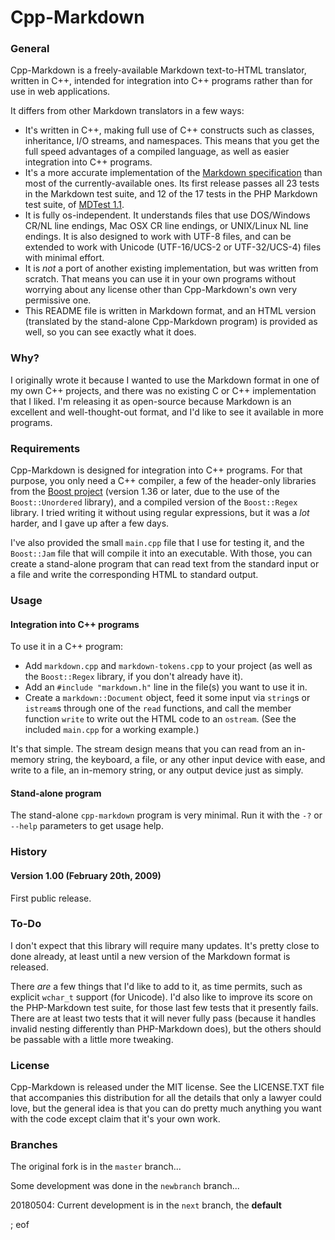 
# Cpp-Markdown

### General
Cpp-Markdown is a freely-available Markdown text-to-HTML translator, written in C++, intended for integration into C++ programs rather than for use in web applications.    

It differs from other Markdown translators in a few ways:
  - It's written in C++, making full use of C++ constructs such as classes, inheritance, I/O streams, and namespaces. This means that you get the full speed advantages of a compiled language, as well as easier integration into C++ programs.    
  - It's a more accurate implementation of the [Markdown specification](http://daringfireball.net/projects/markdown/syntax) than most of the currently-available ones. Its first release passes all 23 tests in the Markdown test suite, and 12 of the 17 tests in the PHP Markdown test suite, of [MDTest 1.1](http://six.pairlist.net/pipermail/markdown-discuss/2007-September/000815.html).    
  - It is fully os-independent. It understands files that use DOS/Windows CR/NL line endings, Mac OSX CR line endings, or UNIX/Linux NL line endings. It is also designed to work with UTF-8 files, and can be extended to work with Unicode (UTF-16/UCS-2 or UTF-32/UCS-4) files with minimal effort.    
  - It is *not* a port of another existing implementation, but was written from scratch. That means you can use it in your own programs without worrying about any license other than Cpp-Markdown's own very permissive one.    
  - This README file is written in Markdown format, and an HTML version (translated by the stand-alone Cpp-Markdown program) is provided as well, so you can see exactly what it does.    
     
### Why?
I originally wrote it because I wanted to use the Markdown format in one of my own C++ projects, and there was no existing C or C++ implementation that I liked. I'm releasing it as open-source because Markdown is an excellent and well-thought-out format, and I'd like to see it available in more programs.

### Requirements
Cpp-Markdown is designed for integration into C++ programs. For that purpose, you only need a C++ compiler, a few of the header-only libraries from the [Boost project](http://www.boost.org/) (version 1.36 or later, due to the use of the `Boost::Unordered` library), and a compiled version of the `Boost::Regex` library. I tried writing it without using regular expressions, but it was a *lot* harder, and I gave up after a few days.    
    
I've also provided the small `main.cpp` file that I use for testing it, and the `Boost::Jam` file that will compile it into an executable. With those, you can create a stand-alone program that can read text from the standard input or a file and write the corresponding HTML to standard output.    
    
### Usage
#### Integration into C++ programs
To use it in a C++ program:
  - Add `markdown.cpp` and `markdown-tokens.cpp` to your project (as well as the `Boost::Regex` library, if you don't already have it).    
  - Add an `#include "markdown.h"` line in the file(s) you want to use it in.    
  - Create a `markdown::Document` object, feed it some input via `string`s or  `istream`s through one of the `read` functions, and call the member function `write` to write out the HTML code to an `ostream`. (See the included `main.cpp` for a working example.)    
    
It's that simple. The stream design means that you can read from an in-memory string, the keyboard, a file, or any other input device with ease, and write to a file, an in-memory string, or any output device just as simply.    
    
#### Stand-alone program
The stand-alone `cpp-markdown` program is very minimal. Run it with the `-?` or `--help` parameters to get usage help.    
    
### History
#### Version 1.00 (February 20th, 2009)
First public release.    
    
### To-Do
I don't expect that this library will require many updates. It's pretty close to done already, at least until a new version of the Markdown format is released.    
    
There *are* a few things that I'd like to add to it, as time permits, such as explicit `wchar_t` support (for Unicode). I'd also like to improve its score on the PHP-Markdown test suite, for those last few tests that it presently fails. There are at least two tests that it will never fully pass (because it handles invalid nesting differently than PHP-Markdown does), but the others should be passable with a little more tweaking.    
    
### License
Cpp-Markdown is released under the MIT license. See the LICENSE.TXT file that accompanies this distribution for all the details that only a lawyer could love, but the general idea is that you can do pretty much anything you want with the code except claim that it's your own work.

### Branches

The original fork is in the `master` branch...

Some development was done in the `newbranch` branch...

20180504: Current development is in the `next` branch, the **default**

; eof
